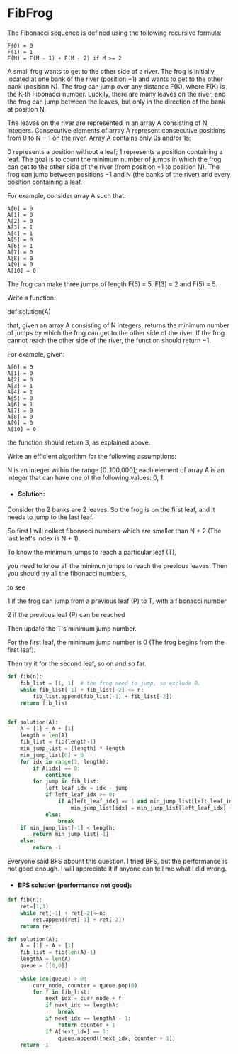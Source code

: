  # FibFrog
 The Fibonacci sequence is defined using the following recursive formula:

    F(0) = 0
    F(1) = 1
    F(M) = F(M - 1) + F(M - 2) if M >= 2
A small frog wants to get to the other side of a river. The frog is initially located at one bank of the river (position −1) and wants to get to the other bank (position N). The frog can jump over any distance F(K), where F(K) is the K-th Fibonacci number. Luckily, there are many leaves on the river, and the frog can jump between the leaves, but only in the direction of the bank at position N.

The leaves on the river are represented in an array A consisting of N integers. Consecutive elements of array A represent consecutive positions from 0 to N − 1 on the river. Array A contains only 0s and/or 1s:

0 represents a position without a leaf;
1 represents a position containing a leaf.
The goal is to count the minimum number of jumps in which the frog can get to the other side of the river (from position −1 to position N). The frog can jump between positions −1 and N (the banks of the river) and every position containing a leaf.

For example, consider array A such that:

    A[0] = 0
    A[1] = 0
    A[2] = 0
    A[3] = 1
    A[4] = 1
    A[5] = 0
    A[6] = 1
    A[7] = 0
    A[8] = 0
    A[9] = 0
    A[10] = 0
The frog can make three jumps of length F(5) = 5, F(3) = 2 and F(5) = 5.

Write a function:

def solution(A)

that, given an array A consisting of N integers, returns the minimum number of jumps by which the frog can get to the other side of the river. If the frog cannot reach the other side of the river, the function should return −1.

For example, given:

    A[0] = 0
    A[1] = 0
    A[2] = 0
    A[3] = 1
    A[4] = 1
    A[5] = 0
    A[6] = 1
    A[7] = 0
    A[8] = 0
    A[9] = 0
    A[10] = 0
the function should return 3, as explained above.

Write an efficient algorithm for the following assumptions:

N is an integer within the range [0..100,000];
each element of array A is an integer that can have one of the following values: 0, 1.


* #### Solution:
Consider the 2 banks are 2 leaves. So the frog is on the first leaf, and it needs to jump to the last leaf. 

So first I will collect fibonacci numbers which are smaller than N + 2 (The last leaf's index is N + 1). 

To know the minimum jumps to reach a particular leaf (T),

you need to know all the minimun jumps to reach the previous leaves. Then you should try all the fibonacci numbers,

to see 

1 if the frog can jump from a previous leaf (P) to T, with a fibonacci number

2 if the previous leaf (P) can be reached

Then update the T's minimum jump number. 

For the first leaf, the minimum jump number is 0 (The frog begins from the first leaf). 

Then try it for the second leaf, so on and so far.

```python
def fib(n):
    fib_list = [1, 1]  # the frog need to jump, so exclude 0.
    while fib_list[-1] + fib_list[-2] <= n:
        fib_list.append(fib_list[-1] + fib_list[-2])
    return fib_list


def solution(A):
    A = [1] + A + [1]
    length = len(A)
    fib_list = fib(length-1)
    min_jump_list = [length] * length
    min_jump_list[0] = 0
    for idx in range(1, length):
        if A[idx] == 0:
            continue
        for jump in fib_list:
            left_leaf_idx = idx - jump
            if left_leaf_idx >= 0:
                if A[left_leaf_idx] == 1 and min_jump_list[left_leaf_idx] != length and min_jump_list[left_leaf_idx] + 1 < min_jump_list[idx]:
                    min_jump_list[idx] = min_jump_list[left_leaf_idx] + 1
            else:
                break
    if min_jump_list[-1] < length:
        return min_jump_list[-1]
    else:
        return -1
```

Everyone said BFS abount this question. I tried BFS, but the performance is not good enough. I will appreciate it if anyone can tell me what I did wrong.

* #### BFS solution (performance not good):

```python
def fib(n):
    ret=[1,1]
    while ret[-1] + ret[-2]<=n:
        ret.append(ret[-1] + ret[-2])
    return ret

def solution(A):
    A = [1] + A + [1]
    fib_list = fib(len(A)-1)
    lengthA = len(A)
    queue = [[0,0]]
    
    while len(queue) > 0:
        curr_node, counter = queue.pop(0)
        for f in fib_list:
            next_idx = curr_node + f
            if next_idx >= lengthA:
                break
            if next_idx == lengthA - 1:
                return counter + 1
            if A[next_idx] == 1:
                queue.append([next_idx, counter + 1]) 
    return -1
```
